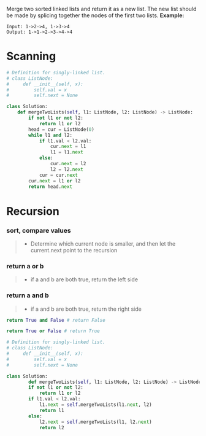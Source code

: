 Merge two sorted linked lists and return it as a new list. The new list should be made by splicing together the nodes of the first two lists.
**Example:**
```
Input: 1->2->4, 1->3->4
Output: 1->1->2->3->4->4
```
# Scanning
```python
# Definition for singly-linked list.
# class ListNode:
#     def __init__(self, x):
#         self.val = x
#         self.next = None

class Solution:
    def mergeTwoLists(self, l1: ListNode, l2: ListNode) -> ListNode:
        if not l1 or not l2:
            return l1 or l2
        head = cur = ListNode(0)
        while l1 and l2:
            if l1.val < l2.val:
                cur.next = l1
                l1 = l1.next
            else:
                cur.next = l2
                l2 = l2.next
            cur = cur.next
        cur.next = l1 or l2
        return head.next
```            
  
# Recursion
### sort, compare values
>* Determine which current node is smaller, and then let the current.next point to the recursion
### return a or b
>* if a and b are both true, return the left side
### return a and b 
>* if a and b are both true, return the right side
```python
return True and False # return False

return True or False # return True
```
```python
# Definition for singly-linked list.
# class ListNode:
#     def __init__(self, x):
#         self.val = x
#         self.next = None

class Solution:
        def mergeTwoLists(self, l1: ListNode, l2: ListNode) -> ListNode:
        if not l1 or not l2:
            return l1 or l2
        if l1.val < l2.val:
            l1.next = self.mergeTwoLists(l1.next, l2)
            return l1
        else:
            l2.next = self.mergeTwoLists(l1, l2.next)
            return l2
```
